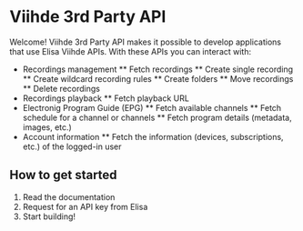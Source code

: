 # Viihde 3rd Party API
Welcome! Viihde 3rd Party API makes it possible to develop applications that
use Elisa Viihde APIs. With these APIs you can interact with:

* Recordings management
** Fetch recordings
** Create single recording
** Create wildcard recording rules
** Create folders
** Move recordings
** Delete recordings
* Recordings playback
** Fetch playback URL
* Electronig Program Guide (EPG)
** Fetch available channels
** Fetch schedule for a channel or channels
** Fetch program details (metadata, images, etc.)
* Account information
** Fetch the information (devices, subscriptions, etc.) of the logged-in user

## How to get started
1. Read the documentation
2. Request for an API key from Elisa
3. Start building!
